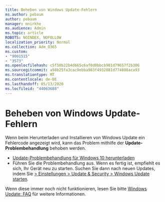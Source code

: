 ```yaml
---
title: Beheben von Windows Update-Fehlern
ms.author: pebaum
author: pebaum
manager: mnirkhe
ms.audience: Admin
ms.topic: article
ROBOTS: NOINDEX, NOFOLLOW
localization_priority: Normal
ms.collection: Adm_O365
ms.custom:
- "9001515"
- "3573"
ms.openlocfilehash: c5f50b22b4d665c6af0d0bbcb901d79657f2b306
ms.sourcegitcommit: a98b25fa3cac9ebba983f4932881d774880aca93
ms.translationtype: MT
ms.contentlocale: de-DE
ms.lasthandoff: 05/13/2020
ms.locfileid: "44063688"
---
```

# <a name="fix-windows-update-errors"></a>Beheben von Windows Update-Fehlern

Wenn beim Herunterladen und Installieren von Windows Update ein Fehlercode angezeigt wird, kann das Problem mithilfe der **Update-Problembehandlung** behoben werden.

- [Update-Problembehandlung für Windows 10 herunterladen](https://support.microsoft.com/help/4027322/windows-update-troubleshooter)
- Führen Sie die Problembehandlung aus. Wenn es fertig ist, empfiehlt es sich, Ihr Gerät neu zu starten. Suchen Sie dann nach neuen Updates, indem Sie [> Einstellungen > Update & Security > Windows Update starten](ms-settings:windowsupdate).

Wenn diese immer noch nicht funktionieren, lesen Sie bitte [Windows Update: FAQ](https://support.microsoft.com/help/12373/windows-update-faq) für weitere Informationen.
